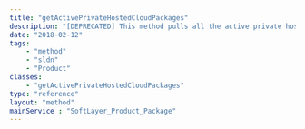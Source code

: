 ```yaml
---
title: "getActivePrivateHostedCloudPackages"
description: "[DEPRECATED] This method pulls all the active private hosted cloud packages. This will give you a basic description of the packages that are currently active and from which you can order private hosted cloud configurations. "
date: "2018-02-12"
tags:
    - "method"
    - "sldn"
    - "Product"
classes:
    - "getActivePrivateHostedCloudPackages"
type: "reference"
layout: "method"
mainService : "SoftLayer_Product_Package"
---
```

